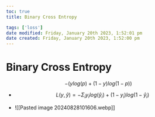 ```yaml
---
toc: true
title: Binary Cross Entropy

tags: ['loss']
date modified: Friday, January 20th 2023, 1:52:01 pm
date created: Friday, January 20th 2023, 1:52:00 pm
---
```


# Binary Cross Entropy


$$-(ylog(p)+(1-y)log(1-p))$$
- $$L(y, \hat y) = - \Sigma_{i}y_{i}log(\hat y_{i})+ (1-y_{i})log(1-\hat y_{i})$$


- ![[Pasted image 20240828101606.webp]]